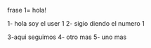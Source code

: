 frase 1= hola!
<!-- user 1 commit -->
1- hola soy el user 1
2- sigio diendo el numero 1
<!-- despues del pr -->
3-aqui seguimos
4- otro mas 
5- uno mas
